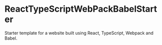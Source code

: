 # ReactTypeScriptWebPackBabelStarter
Starter template for a website built using React, TypeScript, Webpack and Babel.

